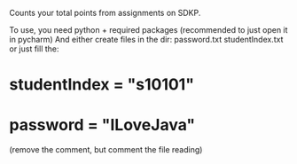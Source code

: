 Counts your total points from assignments on SDKP.

To use, you need python + required packages (recommended to just open it in pycharm)
And either create files in the dir:
password.txt
studentIndex.txt
or just fill the:
# studentIndex = "s10101"
# password = "ILoveJava"
(remove the comment, but comment the file reading)
